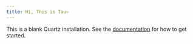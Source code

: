 ```yaml
---
title: Hi, This is Tau~
---
```


This is a blank Quartz installation.
See the [documentation](https://quartz.jzhao.xyz) for how to get started.

